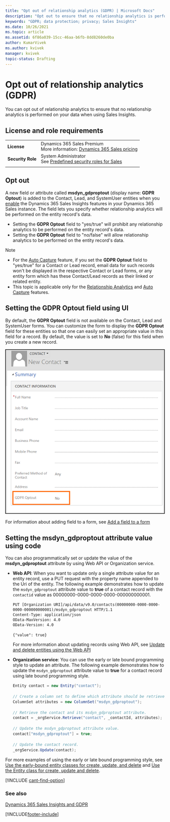 ```yaml
---
title: "Opt out of relationship analytics (GDPR) | Microsoft Docs"
description: "Opt out to ensure that no relationship analytics is performed on your data when using Sales Insights."
keywords: "GDPR; data protection; privacy; Sales Insights"
ms.date: 10/26/2021
ms.topic: article
ms.assetid: 6f86a039-15cc-46aa-b6fb-8dd8260de0ba
author: KumarVivek
ms.author: kvivek
manager: kvivek
topic-status: Drafting
---
```


# Opt out of relationship analytics (GDPR)

You can opt out of relationship analytics to ensure that no relationship analytics is performed on your data when using Sales Insights.

## License and role requirements
|  | |
|-----------------------|---------|
| **License** | Dynamics 365 Sales Premium <br>More information: [Dynamics 365 Sales pricing](https://dynamics.microsoft.com/sales/pricing/) |
| **Security Role** | System Administrator <br>  See [Predefined security roles for Sales](security-roles-for-sales.md)|
|||

## Opt out

A new field or attribute called **msdyn_gdproptout** (display name: **GDPR Optout**) is added to the Contact, Lead, and SystemUser entities when you [enable](intro-admin-guide-sales-insights.md) the Dynamics 365 Sales Insights features in your Dynamics 365 Sales instance. The field lets you specify whether relationship analytics will be performed on the entity record's data.

- Setting the **GDPR Optout** field to "yes/true" will prohibit any relationship analytics to be performed on the entity record's data.
- Setting the **GDPR Optout** field to "no/false" will allow relationship analytics to be performed on the entity record's data.

> [!NOTE]
> - For the [Auto Capture](/dynamics365/customer-engagement/sales-enterprise/auto-capture) feature, if you set the **GDPR Optout** field to "yes/true" for a Contact or Lead record, email data for such records won't be displayed in the respective Contact or Lead forms, or any entity form which has these Contact/Lead records as their linked or related entity.
> - This topic is applicable only for the [Relationship Analytics](relationship-analytics.md) and [Auto Capture](/dynamics365/customer-engagement/sales-enterprise/auto-capture) features.

## Setting the GDPR Optout field using UI

By default, the **GDPR Optout** field is not available on the Contact, Lead and SystemUser forms. You can customize the form to display the **GDPR Optout** field for these entities so that one can easily set an appropriate value in this field for a record. By default, the value is set to **No** (false) for this field when you create a new record.

![GDPR Optout field](media/gdpr-optout-field.png "GDPR Optout field")

For information about adding field to a form, see [Add a field to a form](/dynamics365/customer-engagement/customize/add-field-form)

## Setting the msdyn_gdproptout attribute value using code

You can also programmatically set or update the value of the **msdyn_gdproptout** attribute by using Web API or Organization service.
- **Web API**: When you want to update only a single attribute value for an entity record, use a PUT request with the property name appended to the Uri of the entity. The following example demonstrates how to update the `msdyn_gdproptout` attribute value to **true** of a contact record with the `contactid` value as 00000000-0000-0000-0000-000000000001.

    ```http
    PUT [Organization URI]/api/data/v9.0/contacts(00000000-0000-0000-0000-000000000001)/msdyn_gdproptout HTTP/1.1  
    Content-Type: application/json  
    OData-MaxVersion: 4.0  
    OData-Version: 4.0  

    {"value": true}
    ```

    For more information about updating records using Web API, see [Update and delete entities using the Web API](/dynamics365/customer-engagement/developer/webapi/update-delete-entities-using-web-api)

- **Organization service**: You can use the early or late bound programming style to update an attribute. The following example demonstrates how to update the `msdyn_gdproptout` attribute value to **true** for a contact record using late bound programming style.

    ```csharp  
    Entity contact = new Entity("contact");  
    
    // Create a column set to define which attribute should be retrieved.  
    ColumnSet attributes = new ColumnSet("msdyn_gdproptout");   
  
    // Retrieve the contact and its msdyn_gdproptout attribute.  
    contact = _orgService.Retrieve("contact", _contactId, attributes);  
  
    // Update the msdyn_gdproptout attribute value.  
    contact["msdyn_gdproptout"] = true;  
  
   // Update the contact record.  
   _orgService.Update(contact);  
    ```

For more examples of using the early or late bound programming style, see [Use the early-bound entity classes for create, update, and delete](/dynamics365/customer-engagement/developer/org-service/use-early-bound-entity-classes-create-update-delete) and [Use the Entity class for create, update and delete](/dynamics365/customer-engagement/developer/org-service/use-entity-class-create-update-delete).

[!INCLUDE [cant-find-option](../includes/cant-find-option.md)]

### See also

[Dynamics 365 Sales Insights and GDPR](embedded-intelligence-gdpr.md)


[!INCLUDE[footer-include](../includes/footer-banner.md)]
